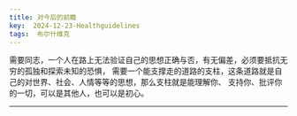```yaml
---
title: 对今后的前瞻
key:  2024-12-23-Healthguidelines
tags:  布尔什维克
---
```

需要同志，一个人在路上无法验证自己的思想正确与否，有无偏差，必须要抵抗无穷的孤独和探索未知的恐惧，
需要一个能支撑走的道路的支柱，这条道路就是自己的对世界、社会、人情等等的思想，那么支柱就是能理解你、
支持你、批评你的一切，可以是其他人，也可以是初心。

---

